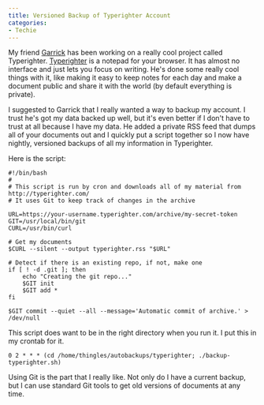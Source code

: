 ```yaml
---
title: Versioned Backup of Typerighter Account
categories:
- Techie
---
```


My friend [Garrick](http://garrickvanburen.com/) has been working on a really cool project called Typerighter. [Typerighter](https://typerighter.com/) is a notepad for your browser. It has almost no interface and just lets you focus on writing. He's done some really cool things with it, like making it easy to keep notes for each day and make a document public and share it with the world (by default everything is private).

I suggested to Garrick that I really wanted a way to backup my account. I trust he's got my data backed up well, but it's even better if I don't have to trust at all because I have my data. He added a private RSS feed that dumps all of your documents out and I quickly put a script together so I now have nightly, versioned backups of all my information in Typerighter.

Here is the script:
    
    #!/bin/bash
    #
    # This script is run by cron and downloads all of my material from http://typerighter.com/
    # It uses Git to keep track of changes in the archive
    
    URL=https://your-username.typerighter.com/archive/my-secret-token
    GIT=/usr/local/bin/git
    CURL=/usr/bin/curl
    
    # Get my documents
    $CURL --silent --output typerighter.rss "$URL"
    
    # Detect if there is an existing repo, if not, make one
    if [ ! -d .git ]; then
    	echo "Creating the git repo..."
    	$GIT init
    	$GIT add *
    fi
    
    $GIT commit --quiet --all --message='Automatic commit of archive.' > /dev/null

This script does want to be in the right directory when you run it. I put this in my crontab for it.
    
    0 2 * * * (cd /home/thingles/autobackups/typerighter; ./backup-typerighter.sh)

Using Git is the part that I really like. Not only do I have a current backup, but I can use standard Git tools to get old versions of documents at any time.
